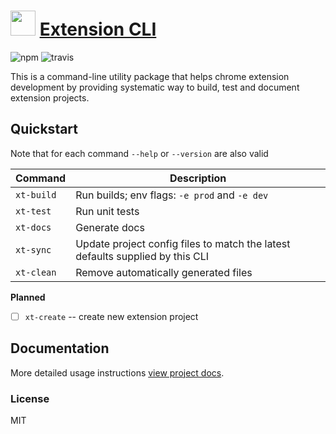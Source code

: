 # <img src='https://raw.githubusercontent.com/MobileFirstLLC/extension-cli/master/assets/img/128x128.png' alt='' width="40" /> [Extension CLI](https://github.com/MobileFirstLLC/extension-cli)

![npm](https://img.shields.io/npm/v/extension-cli)
![travis](https://img.shields.io/travis/mobilefirstllc/extension-cli)

This is a command-line utility package that helps chrome extension development by providing
systematic way to build, test and document extension projects.


## Quickstart

Note that for each command `--help` or `--version` are also valid

Command | Description
--- | ---
`xt-build` | Run builds; env flags: `-e prod` and `-e dev`
`xt-test` | Run unit tests
`xt-docs` | Generate docs
`xt-sync` | Update project config files to match the latest defaults supplied by this CLI
`xt-clean` | Remove automatically generated files

**Planned**

- [ ] `xt-create` -- create new extension project

## Documentation

More detailed usage instructions [view project docs](https://mobilefirstllc.github.io/extension-cli/list_namespace.html).

### License 

MIT
